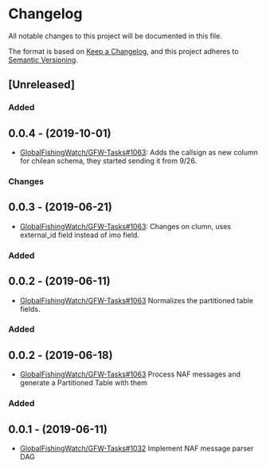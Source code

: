 # Changelog

All notable changes to this project will be documented in this file.

The format is based on [Keep a
Changelog](https://keepachangelog.com/en/1.0.0/), and this project adheres to
[Semantic Versioning](https://semver.org/spec/v2.0.0.html).

## [Unreleased]

### Added

## 0.0.4 - (2019-10-01)

* [GlobalFishingWatch/GFW-Tasks#1063](https://github.com/GlobalFishingWatch/GFW-Tasks/issues/1063): Adds
  the callsign as new column for chilean schema, they started sending it from 9/26.

### Changes

## 0.0.3 - (2019-06-21)

* [GlobalFishingWatch/GFW-Tasks#1063](https://github.com/GlobalFishingWatch/GFW-Tasks/issues/1063): Changes
  on clumn, uses external_id field instead of imo field.

### Added

## 0.0.2 - (2019-06-11)

* [GlobalFishingWatch/GFW-Tasks#1063](https://github.com/GlobalFishingWatch/GFW-Tasks/issues/1063)
  Normalizes the partitioned table fields.

### Added

## 0.0.2 - (2019-06-18)

* [GlobalFishingWatch/GFW-Tasks#1063](https://github.com/GlobalFishingWatch/GFW-Tasks/issues/1063)
  Process NAF messages and generate a Partitioned Table with them

### Added

## 0.0.1 - (2019-06-11)

* [GlobalFishingWatch/GFW-Tasks#1032](https://github.com/GlobalFishingWatch/GFW-Tasks/issues/1032)
  Implement NAF message parser DAG
